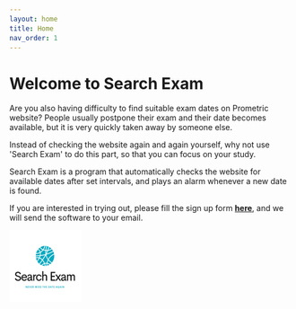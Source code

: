 ```yaml
---
layout: home
title: Home
nav_order: 1
---
```


<!-- this is the homepage -->

# Welcome to Search Exam

Are you also having difficulty to find suitable exam dates on Prometric website? People usually postpone their exam and their date becomes available, but it is very quickly taken away by someone else.

Instead of checking the website again and again yourself, why not use 'Search Exam' to do this part, so that you can focus on your study.

Search Exam is a program that automatically checks the website for available dates after set intervals, and plays an alarm whenever a new date is found.

If you are interested in trying out, please fill the sign up form [**here**](/download/?utm_source=homepage&utm_medium=email), and we will send the software to your email.

<img src="./images/logo.png" alt="Logo" style="zoom:50%;" />

